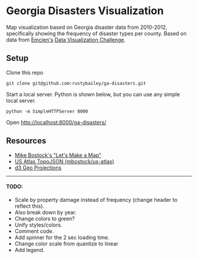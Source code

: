 Georgia Disasters Visualization
============

Map visualization based on Georgia disaster data from 2010-2012, specifically showing the frequency of disaster types per county. Based on data from [Emcien's](https://github.com/emcien) [Data Visualization Challenge](https://github.com/emcien/jobs).

## Setup

Clone this repo
```shell
git clone git@github.com:rustybailey/ga-disasters.git
```

Start a local server. Python is shown below, but you can use any simple local server.

```shell
python -m SimpleHTTPServer 8000
```

Open [http://localhost:8000/ga-disasters/](http://localhost:8000/ga-disasters/)

## Resources

- [Mike Bostock's "Let's Make a Map"](http://bost.ocks.org/mike/map/)
- [US Atlas TopoJSON (mbostock/us-atlas)](https://github.com/mbostock/us-atlas) 
- [d3 Geo Projections](https://github.com/mbostock/d3/wiki/Geo-Projections)

---------------------------------------

#### TODO:

- Scale by property damage instead of frequency (change header to reflect this).
- Also break down by year.
- Change colors to green?
- Unify styles/colors.
- Comment code.
- Add spinner for the 2 sec loading time.
- Change color scale from quantize to linear
- Add legend.